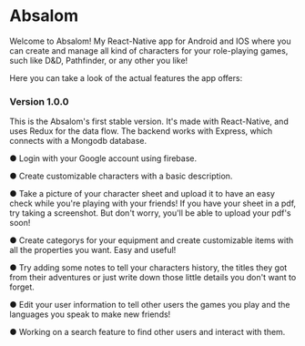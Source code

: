 # Absalom

Welcome to Absalom! My React-Native app for Android and IOS where you can create and manage all kind of characters for your role-playing games, such like D&D, Pathfinder, or any other you like!

Here you can take a look of the actual features the app offers:

### Version 1.0.0

This is the Absalom's first stable version. It's made with React-Native, and uses Redux for the data flow. The backend works with Express, which connects with a Mongodb database.

● Login with your Google account using firebase.

● Create customizable characters with a basic description.

● Take a picture of your character sheet and upload it to have an easy check while you're playing with your friends! If you have your sheet in a pdf, try taking a screenshot. But don't worry, you'll be able to upload your pdf's soon!

● Create categorys for your equipment and create customizable items with all the properties you want. Easy and useful!

● Try adding some notes to tell your characters history, the titles they got from their adventures or just write down those little details you don't want to forget.

● Edit your user information to tell other users the games you play and the languages you speak to make new friends!

● Working on a search feature to find other users and interact with them.

